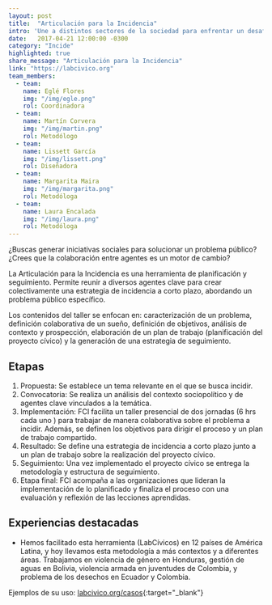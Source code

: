 ```yaml
---
layout: post
title:  "Articulación para la Incidencia"
intro: 'Une a distintos sectores de la sociedad para enfrentar un desafío común desde la acción colectiva.'
date:   2017-04-21 12:00:00 -0300
category: "Incide"
highlighted: true
share_message: "Articulación para la Incidencia"
link: "https://labcivico.org"
team_members:
  - team:
    name: Eglé Flores
    img: "/img/egle.png"
    rol: Coordinadora
  - team:
    name: Martín Corvera
    img: "/img/martin.png"
    rol: Metodólogo
  - team:
    name: Lissett García
    img: "/img/lissett.png"
    rol: Diseñadora
  - team:
    name: Margarita Maira
    img: "/img/margarita.png"
    rol: Metodóloga
  - team:
    name: Laura Encalada
    img: "/img/laura.png"
    rol: Metodóloga
---
```

¿Buscas generar iniciativas sociales para solucionar un problema público? ¿Crees que la colaboración entre agentes es un motor de cambio?

La Articulación para la Incidencia es una herramienta de planificación y seguimiento. Permite reunir a diversos agentes clave para crear colectivamente una estrategia de incidencia a corto plazo, abordando un problema público específico.

Los contenidos del taller se enfocan en: caracterización de un problema, definición colaborativa de un sueño, definición de objetivos, análisis de contexto y prospección, elaboración de un plan de trabajo (planificación del proyecto cívico) y la generación de una estrategia de seguimiento.

## Etapas
1. Propuesta: Se establece un tema relevante en el que se busca incidir.
2. Convocatoria: Se realiza un análisis del contexto sociopolítico y de agentes clave vinculados a la temática.
3. Implementación: FCI facilita un taller presencial de dos jornadas (6 hrs cada uno ) para trabajar de manera colaborativa sobre el problema a incidir. Además, se definen los objetivos para dirigir el proceso y un plan de trabajo compartido.
4. Resultado: Se define una estrategia de incidencia a corto plazo junto a un plan de trabajo sobre la realización del proyecto cívico.
5. Seguimiento: Una vez implementado el proyecto cívico se entrega la metodología y estructura de seguimiento.
6. Etapa final: FCI acompaña a las organizaciones que lideran la implementación de lo planificado y finaliza el proceso con una evaluación y reflexión de las lecciones aprendidas.

## Experiencias destacadas
- Hemos facilitado esta herramienta (LabCívicos) en 12 países de América Latina, y hoy llevamos esta metodología a más contextos y a diferentes áreas. Trabajamos en violencia de género en Honduras, gestión de aguas en Bolivia, violencia armada en juventudes de Colombia, y problema de los desechos en Ecuador y Colombia.


Ejemplos de su uso: [labcivico.org/casos](https://labcivico.org/casos.html){:target="_blank"}
